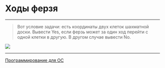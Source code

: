 # Ходы ферзя

***

> Вот условие задачи: есть координаты двух клеток шахматной доски. Вывести Yes, если ферзь может за один ход перейти с одной клетки в другую. В другом случае вывести No.

![](https://chess-fan.at.ua/image/ferz.png "")

***

[Программирование для ОС](https://github.com/comradeGoose/OS_Programming#%D0%B1%D0%B8%D0%BB%D0%B5%D1%82%D0%BD%D0%B0%D1%8F-%D0%BA%D0%B0%D1%81%D1%81%D0%B0)